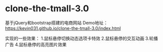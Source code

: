 # clone-the-tmall-3.0

基于jQuery和bootstrap搭建的电商网站
Demo地址：https://kevin031.github.io/clone-the-tmall-3.0/index.html

实现的一些效果：
1.鼠标悬停切换动态选项卡特效
2.鼠标悬停的交互动画
3.轮播广告
4.鼠标悬停的高亮图片效果
